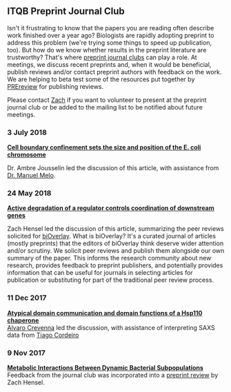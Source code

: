 ## ITQB Preprint Journal Club

Isn't it frustrating to know that the papers you are reading often describe work finished over a year ago? Biologists are rapidly adopting preprint to address this problem (we're trying some things to speed up publication, too). But how do we know whether results in the preprint literature are trustworthy? That's where [preprint journal clubs](http://asapbio.org/preprint-journal-clubs) can play a role. At meetings, we discuss recent preprints and, when it would be beneficial, publish reviews and/or contact preprint authors with feedback on the work. We are helping to beta test some of the resources put together by [PREreview](https://www.prereview.org/) for publishing reviews.

Please contact [Zach](mailto:zach.hensel@itqb.unl.pt) if you want to volunteer to present at the preprint journal club or be added to the mailing list to be notified about future meetings.

### 3 July 2018

**[Cell boundary confinement sets the size and position of the E. coli chromosome](https://www.biorxiv.org/content/early/2018/06/15/348052)**

Dr. Ambre Jousselin led the discussion of this article, with assistance from [Dr. Manuel Melo](http://www.itqb.unl.pt/labs/multiscale-modeling/).

### 24 May 2018

**[Active degradation of a regulator controls coordination of downstream genes](https://www.biorxiv.org/content/early/2018/02/26/272120)**

Zach Hensel led the discussion of this article, summarizing the peer reviews solicited for [biOverlay](https://www.bioverlay.org/post/2018-05-active-degradation-coordination/). What is biOverlay? It's a curated journal of articles (mostly preprints) that the editors of biOverlay think deserve wider attention and/or scrutiny. We solicit peer reviews and publish them alongside our own summary of the paper. This informs the research community about new research, provides feedback to preprint publishers, and potentially provides information that can be useful for journals in selecting articles for publication or substituting for part of the traditional peer review process.

### 11 Dec 2017

**[Atypical domain communication and domain functions of a Hsp110 chaperone](https://www.biorxiv.org/content/early/2017/11/17/220798)**  
[Alvaro Crevenna](http://www.itqb.unl.pt/research/biological-chemistry/biomolecular-self-organization) led the discussion, with assistance of interpreting SAXS data from [Tiago Cordeiro](http://www.itqb.unl.pt/research/biological-chemistry/dynamic-structural-biology)


### 9 Nov 2017

**[Metabolic Interactions Between Dynamic Bacterial Subpopulations](https://www.biorxiv.org/content/early/2017/10/25/208686)**  
Feedback from the journal club was incorporated into a [preprint review](https://www.prereview.org/users/172741/articles/210868-itqb-preprint-journal-club-9-nov-2017) by Zach Hensel.